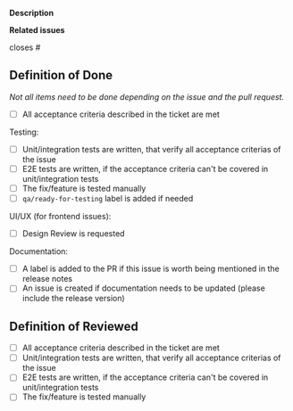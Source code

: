 **Description**

<!-- Please explain the changes you made here. -->

**Related issues**

<!-- Which issues are closed by this PR or are related -->

closes #

## Definition of Done

<!-- Please check the items that apply, before merging or (if possible) before requesting a review. -->

_Not all items need to be done depending on the issue and the pull request._

- [ ] All acceptance criteria described in the ticket are met

Testing:

- [ ] Unit/integration tests are written, that verify all acceptance criterias of the issue
- [ ] E2E tests are written, if the acceptance criteria can't be covered in unit/integration tests
- [ ] The fix/feature is tested manually
- [ ] `qa/ready-for-testing` label is added if needed

UI/UX (for frontend issues):

- [ ] Design Review is requested

Documentation:

- [ ] A label is added to the PR if this issue is worth being mentioned in the release notes
- [ ] An issue is created if documentation needs to be updated (please include the release version)

## Definition of Reviewed

<!-- As a reviewer please check the items that apply, during/after reviewing -->

- [ ] All acceptance criteria described in the ticket are met
- [ ] Unit/integration tests are written, that verify all acceptance criterias of the issue
- [ ] E2E tests are written, if the acceptance criteria can't be covered in unit/integration tests
- [ ] The fix/feature is tested manually
